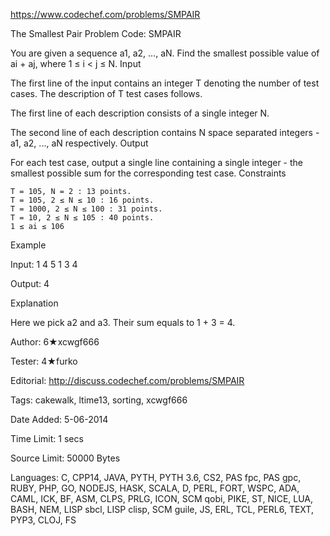 https://www.codechef.com/problems/SMPAIR

The Smallest Pair Problem Code: SMPAIR

You are given a sequence a1, a2, ..., aN. Find the smallest possible value of ai + aj, where 1 ≤ i < j ≤ N.
Input

The first line of the input contains an integer T denoting the number of test cases. The description of T test cases follows. 

The first line of each description consists of a single integer N.

The second line of each description contains N space separated integers - a1, a2, ..., aN respectively.
Output

For each test case, output a single line containing a single integer - the smallest possible sum for the corresponding test case.
Constraints

    T = 105, N = 2 : 13 points.
    T = 105, 2 ≤ N ≤ 10 : 16 points.
    T = 1000, 2 ≤ N ≤ 100 : 31 points.
    T = 10, 2 ≤ N ≤ 105 : 40 points.
    1 ≤ ai ≤ 106

Example

Input:
1
4
5 1 3 4

Output:
4

 
Explanation

Here we pick a2 and a3. Their sum equals to 1 + 3 = 4.

Author: 6★xcwgf666

Tester: 4★furko

Editorial: http://discuss.codechef.com/problems/SMPAIR

Tags: cakewalk, ltime13, sorting, xcwgf666

Date Added: 5-06-2014

Time Limit: 1 secs

Source Limit: 50000 Bytes

Languages: C, CPP14, JAVA, PYTH, PYTH 3.6, CS2, PAS fpc, PAS gpc, RUBY, PHP, GO, NODEJS, HASK, SCALA, D, PERL, FORT, WSPC, ADA, CAML, ICK, BF, ASM, CLPS, PRLG, ICON, SCM qobi, PIKE, ST, NICE, LUA, BASH, NEM, LISP sbcl, LISP clisp, SCM guile, JS, ERL, TCL, PERL6, TEXT, PYP3, CLOJ, FS
